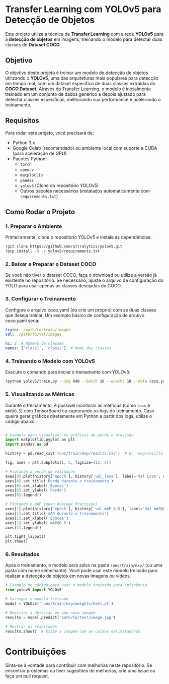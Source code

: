 # Transfer Learning com YOLOv5 para Detecção de Objetos

Este projeto utiliza a técnica de **Transfer Learning** com a rede **YOLOv5** para a **detecção de objetos** em imagens, treinando o modelo para detectar duas classes do **Dataset COCO**.

## Objetivo

O objetivo deste projeto é treinar um modelo de detecção de objetos utilizando o **YOLOv5**, uma das arquiteturas mais populares para detecção em tempo real, com um dataset específico de duas classes extraídas do **COCO Dataset**. Através do Transfer Learning, o modelo é inicialmente treinado em um conjunto de dados genérico e depois ajustado para detectar classes específicas, melhorando sua performance e acelerando o treinamento.

## Requisitos

Para rodar este projeto, você precisará de:

- Python 3.x
- Google Colab (recomendado) ou ambiente local com suporte a CUDA (para aceleração de GPU)
- Pacotes Python:
  - `torch`
  - `opencv`
  - `matplotlib`
  - `pandas`
  - `yolov5` (Clone do repositório YOLOv5)
  - Outros pacotes necessários (instalados automaticamente com `requirements.txt`)

## Como Rodar o Projeto

### 1. Preparar o Ambiente

Primeiramente, clone o repositório YOLOv5 e instale as dependências:

```bash
!git clone https://github.com/ultralytics/yolov5.git
!pip install -U -r yolov5/requirements.txt
```
### 2. Baixar e Preparar o Dataset COCO
Se você não tiver o dataset COCO, faça o download ou utilize a versão já existente no repositório. Se necessário, ajuste o arquivo de configuração do YOLO para usar apenas as classes desejadas do COCO.

### 3. Configurar o Treinamento
Configure o arquivo coco.yaml (ou crie um próprio) com as duas classes que deseja treinar. Um exemplo básico de configuração de arquivo coco.yaml seria:

```yaml
train: ./path/to/train/images
val: ./path/to/val/images

nc: 2  # Número de classes
names: ['class1', 'class2']  # Nome das classes
```
### 4. Treinando o Modelo com YOLOv5
Execute o comando para iniciar o treinamento com YOLOv5:

````bash
!python yolov5/train.py --img 640 --batch 16 --epochs 10 --data coco.yaml --weights yolov5s.pt --cache
````
### 5. Visualizando as Métricas
Durante o treinamento, é possível monitorar as métricas (como `loss` e ``mAP@0.5``) com TensorBoard ou capturando os logs do treinamento. Caso queira gerar gráficos diretamente em Python a partir dos logs, utilize o código abaixo:

````python

# Exemplo para visualizar os gráficos de perda e precisão
import matplotlib.pyplot as plt
import pandas as pd

history = pd.read_csv('runs/train/exp/results.csv')  # Ou 'exp/results.json'

fig, axes = plt.subplots(1, 2, figsize=(12, 6))

# Plotando a perda de validação
axes[0].plot(history['epoch'], history['val_loss'], label='Val Loss', color='red')
axes[0].set_title('Perda durante o treinamento')
axes[0].set_xlabel('Épocas')
axes[0].set_ylabel('Perda')
axes[0].legend()

# Plotando o mAP (mean Average Precision)
axes[1].plot(history['epoch'], history['val_mAP_0.5'], label='Val mAP@0.5', color='blue')
axes[1].set_title('mAP durante o treinamento')
axes[1].set_xlabel('Épocas')
axes[1].set_ylabel('mAP@0.5')
axes[1].legend()

plt.tight_layout()
plt.show()
````
### 6. Resultados
Após o treinamento, o modelo será salvo na pasta ``runs/train/exp/`` (ou uma pasta com nome semelhante). Você pode usar este modelo treinado para realizar a detecção de objetos em novas imagens ou vídeos.

````python
# Exemplo de código para usar o modelo treinado para inferência
from yolov5 import YOLOv5

# Carregar o modelo treinado
model = YOLOv5('runs/train/exp/weights/best.pt')

# Realizar a detecção em uma nova imagem
results = model.predict('path/to/test/image.jpg')

# Mostrar os resultados
results.show()  # Exibe a imagem com as caixas delimitadoras
````
# Contribuições
Sinta-se à vontade para contribuir com melhorias neste repositório. Se encontrar problemas ou tiver sugestões de melhorias, crie uma issue ou faça um pull request.
